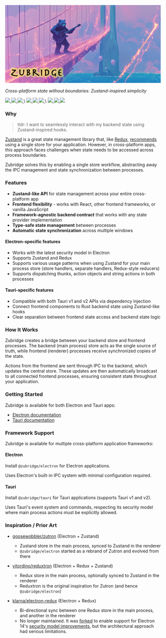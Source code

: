 <picture>
  <img alt="zubridge hero image" src="./resources/zubridge-hero.png" onerror="this.style.display='none';document.getElementById('fallback-title').style.display='block'"/>
</picture>

<h1 id="fallback-title" style="display:none">Zubridge</h1>

_Cross-platform state without boundaries: Zustand-inspired simplicity_

<a href="https://www.npmjs.com/package/@zubridge/electron" alt="@zubridge/electron on NPM">
  <img src="https://img.shields.io/badge/@zubridge/electron-9feaf9" />
  <img src="https://img.shields.io/npm/v/@zubridge/electron" />
  <img src="https://img.shields.io/npm/dw/@zubridge/electron" />
</a> \

<a href="https://www.npmjs.com/package/@zubridge/tauri" alt="@zubridge/tauri on NPM">
  <img src="https://img.shields.io/badge/@zubridge/tauri-ffc131" />
  <img src="https://img.shields.io/npm/v/@zubridge/tauri" />
  <img src="https://img.shields.io/npm/dw/@zubridge/tauri" />
</a> \

<a href="https://crates.io/crates/tauri-plugin-zubridge" alt="Tauri-Plugin-Zubridge on Crates.io">
  <img src="https://img.shields.io/badge/tauri-plugin-ffc131" />
  <img src="https://img.shields.io/crates/v/tauri-plugin-zubridge" />
  <img src="https://img.shields.io/crates/d/tauri-plugin-zubridge" />
</a>

### Why

> tldr: I want to seamlessly interact with my backend state using Zustand-inspired hooks.

[Zustand](https://github.com/pmndrs/zustand) is a great state management library that, like [Redux](https://redux.js.org/tutorials/fundamentals/part-4-store#redux-store), [recommends](https://zustand.docs.pmnd.rs/guides/flux-inspired-practice#recommended-patterns) using a single store for your application. However, in cross-platform apps, this approach faces challenges when state needs to be accessed across process boundaries.

Zubridge solves this by enabling a single store workflow, abstracting away the IPC management and state synchronization between processes.

### Features

- **Zustand-like API** for state management across your entire cross-platform app
- **Frontend flexibility** - works with React, other frontend frameworks, or vanilla JavaScript
- **Framework-agnostic backend contract** that works with any state provider implementation
- **Type-safe state management** between processes
- **Automatic state synchronization** across multiple windows

#### Electron-specific features

- Works with the latest security model in Electron
- Supports Zustand and Redux
- Supports various usage patterns when using Zustand for your main process store (store handlers, separate handlers, Redux-style reducers)
- Supports dispatching thunks, action objects and string actions in both processes

#### Tauri-specific features

- Compatible with both Tauri v1 and v2 APIs via dependency injection
- Connect frontend components to Rust backend state using Zustand-like hooks
- Clear separation between frontend state access and backend state logic

### How It Works

Zubridge creates a bridge between your backend store and frontend processes. The backend (main process) store acts as the single source of truth, while frontend (renderer) processes receive synchronized copies of the state.

Actions from the frontend are sent through IPC to the backend, which updates the central store. These updates are then automatically broadcast to all connected frontend processes, ensuring consistent state throughout your application.

### Getting Started

Zubridge is available for both Electron and Tauri apps:

- [Electron documentation](./packages/electron/docs/getting-started.md)
- [Tauri documentation](./packages/tauri/docs/getting-started.md)

### Framework Support

Zubridge is available for multiple cross-platform application frameworks:

#### Electron

Install `@zubridge/electron` for Electron applications.

Uses Electron's built-in IPC system with minimal configuration required.

#### Tauri

Install `@zubridge/tauri` for Tauri applications (supports Tauri v1 and v2).

Uses Tauri's event system and commands, respecting its security model where main process actions must be explicitly allowed.

### Inspiration / Prior Art

- [goosewobbler/zutron](https://github.com/goosewobbler/zutron) (Electron + Zustand)

  - Zustand store in the main process, synced to Zustand in the renderer
  - `@zubridge/electron` started as a rebrand of Zutron and evolved from there

- [vitordino/reduxtron](https://github.com/vitordino/reduxtron) (Electron + Redux + Zustand)

  - Redux store in the main process, optionally synced to Zustand in the renderer
  - Reduxtron is the original inspiration for Zutron (and hence `@zubridge/electron`)

- [klarna/electron-redux](https://github.com/klarna/electron-redux) (Electron + Redux)
  - Bi-directional sync between one Redux store in the main process, and another in the renderer
  - No longer maintained. It was [forked](https://github.com/goosewobbler/electron-redux) to enable support for Electron 14's [security model improvements](https://github.com/klarna/electron-redux/issues/317), but the architectural approach had serious limitations.
